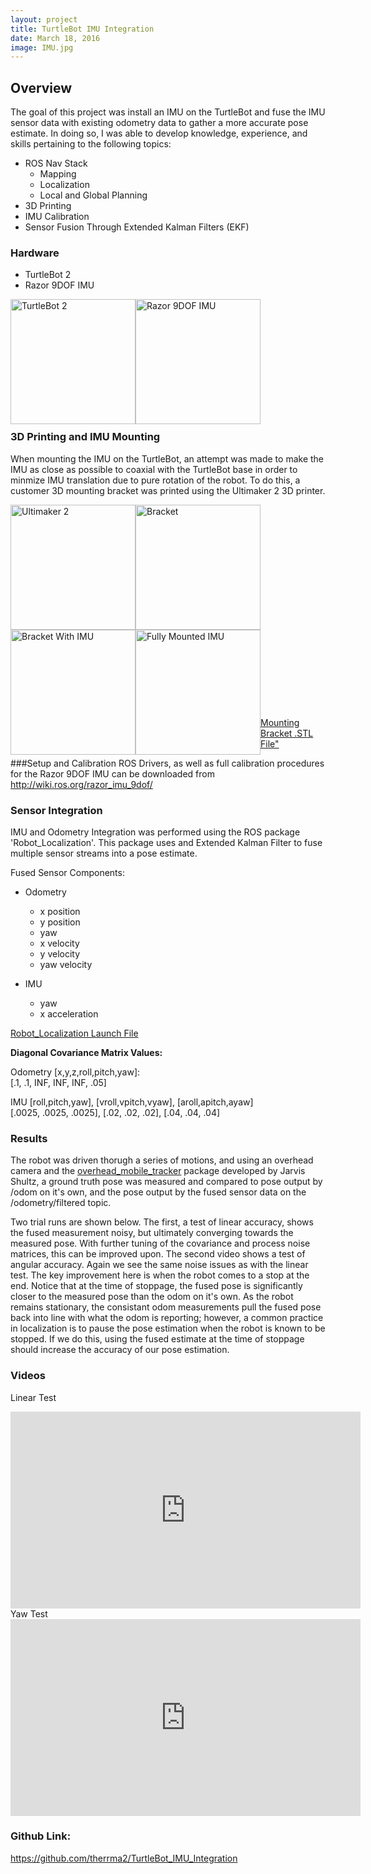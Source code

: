 ```yaml
---
layout: project
title: TurtleBot IMU Integration
date: March 18, 2016
image: IMU.jpg
---
```


## Overview 
The goal of this project was install an IMU on the TurtleBot and 
fuse the IMU sensor data with existing odometry data to gather a more accurate pose estimate.  In doing so, I was able to develop knowledge, experience, and skills pertaining to the following topics:

* ROS Nav Stack
  *  Mapping
  * Localization
  * Local and Global Planning
* 3D Printing
* IMU Calibration
* Sensor Fusion Through Extended Kalman Filters (EKF)




### Hardware

* TurtleBot 2
* Razor 9DOF IMU


<img style=" float:left; display:inline" src="/TimHerrmannPortfolio/public/images/tbot.png" height="200" alt="TurtleBot 2"/>

<img style=" float:left; display:inline" src="/TimHerrmannPortfolio/public/images/IMU.jpg" width="200" alt="Razor 9DOF IMU"/>


<br><br><br><br><br><br><br><br><br><br><br>


### 3D Printing and IMU Mounting
When mounting the IMU on the TurtleBot, an attempt was made to make the IMU as close as possible to coaxial with the TurtleBot base in order to minmize IMU translation due to pure rotation of the robot.  To do this, a customer 3D mounting bracket was printed using the Ultimaker 2 3D printer.

<img style=" float:left; display:inline" src="/TimHerrmannPortfolio/public/images/printer.JPG" width="200" alt="Ultimaker 2"/>
<img style=" float:left; display:inline" src="/TimHerrmannPortfolio/public/images/bracket.JPG" width="200" alt="Bracket"/>
<br><br><br><br><br><br><br><br><br>
<img style=" float:left; display:inline" src="/TimHerrmannPortfolio/public/images/mountedbracket.JPG" width="200" alt="Bracket With IMU"/>
<img style=" float:left; display:inline" src="/TimHerrmannPortfolio/public/images/fullmount.JPG" width="200" alt="Fully Mounted IMU"/>
<br><br><br><br><br><br><br><br><br><br><br>
<a href="https://github.com/therrma2/TimHerrmannPortfolio/blob/gh-pages/public/Mounting%20Bracket.stl">Mounting Bracket .STL File"</a>

###Setup and Calibration
ROS Drivers, as well as full calibration procedures for the Razor 9DOF IMU can be downloaded from <http://wiki.ros.org/razor_imu_9dof/>

### Sensor Integration
IMU and Odometry Integration was performed using the ROS package 'Robot_Localization'.  This package uses and Extended Kalman Filter to fuse multiple sensor streams into a pose estimate.

Fused Sensor Components:

* Odometry
  * x position
  * y position
  * yaw
  * x velocity
  * y velocity
  * yaw velocity

* IMU
  * yaw
  * x acceleration

<a href="https://github.com/therrma2/TurtleBot_IMU_Integration/blob/master/launch/localization.launch">Robot_Localization Launch File</a>

 

**Diagonal Covariance Matrix Values:**

Odometry [x,y,z,roll,pitch,yaw]: <br>
[.1, .1, INF, INF, INF, .05]

IMU [roll,pitch,yaw], [vroll,vpitch,vyaw], [aroll,apitch,ayaw] <br>
[.0025, .0025, .0025], [.02, .02, .02], [.04, .04, .04]


### Results
The robot was driven thorugh a series of motions, and using an overhead camera and the <a href="https://github.com/NU-MSR/overhead_mobile_tracker">overhead_mobile_tracker</a> package developed by Jarvis Shultz, a ground truth pose was measured and compared to pose output by /odom on it's own, and the pose output by the fused sensor data on the /odometry/filtered topic. 

Two trial runs are shown below.  The first, a test of linear accuracy, shows the fused measurement noisy, but ultimately converging towards the measured pose.  With further tuning of the covariance and process noise matrices, this can be improved upon.  The second video shows a test of angular accuracy.  Again we see the same noise issues as with the linear test.  The key improvement here is when the robot comes to a stop at the end.  Notice that at the time of stoppage, the fused pose is significantly closer to the measured pose than the odom on it's own.  As the robot remains stationary, the consistant odom measurements pull the fused pose back into line with what the odom is reporting; however, a common practice in localization is to pause the pose estimation when the robot is known to be stopped.  If we do this, using the fused estimate at the time of stoppage should increase the accuracy of our pose estimation.


      
### Videos
Linear Test
<iframe width="560" height="315" src="https://www.youtube.com/embed/7qaAjdvBC2k" frameborder="0" allowfullscreen></iframe>


<br>
Yaw Test
<iframe width="560" height="315" src="https://www.youtube.com/embed/PTDu0iZUE8c" frameborder="0" allowfullscreen></iframe>

### Github Link:
<https://github.com/therrma2/TurtleBot_IMU_Integration>